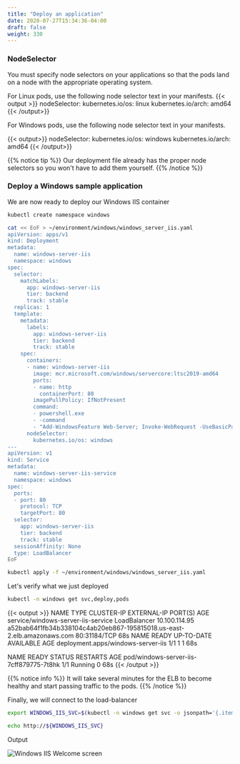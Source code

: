 ```yaml
---
title: "Deploy an application"
date: 2020-07-27T15:34:36-04:00
draft: false
weight: 330
---
```


### NodeSelector

You must specify node selectors on your applications so that the pods land on a node with the appropriate operating system.

For Linux pods, use the following node selector text in your manifests.
{{< output >}}
nodeSelector:
        kubernetes.io/os: linux
        kubernetes.io/arch: amd64
{{< /output>}}

For Windows pods, use the following node selector text in your manifests.

{{< output>}}
nodeSelector:
        kubernetes.io/os: windows
        kubernetes.io/arch: amd64
{{< /output>}}

{{% notice tip %}}
Our deployment file already has the proper node selectors so you won't have to add them yourself.
{{% /notice %}}

### Deploy a Windows sample application

We are now ready to deploy our Windows IIS container

```bash
kubectl create namespace windows

cat << EoF > ~/environment/windows/windows_server_iis.yaml
apiVersion: apps/v1
kind: Deployment
metadata:
  name: windows-server-iis
  namespace: windows
spec:
  selector:
    matchLabels:
      app: windows-server-iis
      tier: backend
      track: stable
  replicas: 1
  template:
    metadata:
      labels:
        app: windows-server-iis
        tier: backend
        track: stable
    spec:
      containers:
      - name: windows-server-iis
        image: mcr.microsoft.com/windows/servercore:ltsc2019-amd64
        ports:
        - name: http
          containerPort: 80
        imagePullPolicy: IfNotPresent
        command:
        - powershell.exe
        - -command
        - "Add-WindowsFeature Web-Server; Invoke-WebRequest -UseBasicParsing -Uri 'https://dotnetbinaries.blob.core.windows.net/servicemonitor/2.0.1.6/ServiceMonitor.exe' -OutFile 'C:\\\ServiceMonitor.exe'; echo '<html><body><br/><br/><marquee><H1>Hello EKS!!!<H1><marquee></body><html>' > C:\\\inetpub\\\wwwroot\\\default.html; C:\\\ServiceMonitor.exe 'w3svc'; "
      nodeSelector:
        kubernetes.io/os: windows
---
apiVersion: v1
kind: Service
metadata:
  name: windows-server-iis-service
  namespace: windows
spec:
  ports:
  - port: 80
    protocol: TCP
    targetPort: 80
  selector:
    app: windows-server-iis
    tier: backend
    track: stable
  sessionAffinity: None
  type: LoadBalancer
EoF

kubectl apply -f ~/environment/windows/windows_server_iis.yaml
```

Let's verify what we just deployed

```bash
kubectl -n windows get svc,deploy,pods
```

{{< output >}}
NAME                                 TYPE           CLUSTER-IP      EXTERNAL-IP                                                              PORT(S)        AGE
service/windows-server-iis-service   LoadBalancer   10.100.114.95   a52bab64f1fb34b338104c4ab20eb867-195815018.us-east-2.elb.amazonaws.com   80:31184/TCP   68s
NAME                                 READY   UP-TO-DATE   AVAILABLE   AGE
deployment.apps/windows-server-iis   1/1     1            1           68s

NAME                                      READY   STATUS    RESTARTS   AGE
pod/windows-server-iis-7cff879775-7t8hk   1/1     Running   0          68s
{{< /output >}}

{{% notice info %}}
It will take several minutes for the ELB to become healthy and start passing traffic to the  pods.
{{% /notice %}}

Finally, we will connect to the load-balancer

```bash
export WINDOWS_IIS_SVC=$(kubectl -n windows get svc -o jsonpath='{.items[].status.loadBalancer.ingress[].hostname}')

echo http://${WINDOWS_IIS_SVC}
```

Output

![Windows IIS Welcome screen](/images/windows/windows_iis_welcome.png)
